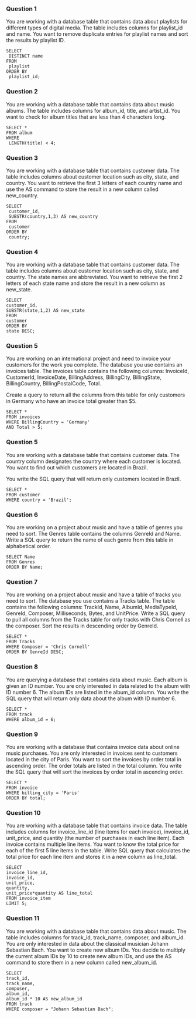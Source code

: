 ### Question 1
You are working with a database table that contains data about playlists for different types of digital media. 
The table includes columns for playlist_id and name. 
You want to remove duplicate entries for playlist names and sort the results by playlist ID. 
```
SELECT 
 DISTINCT name
FROM
 playlist
ORDER BY
 playlist_id;
```

### Question 2
You are working with a database table that contains data about music albums. 
The table includes columns for album_id, title, and artist_id. 
You want to check for album titles that are less than 4 characters long. 
```
SELECT *
FROM album
WHERE
 LENGTH(title) < 4;
```
### Question 3
You are working with a database table that contains customer data. 
The table includes columns about customer location such as city, state, and country. 
You want to retrieve the first 3 letters of each country name and use the AS command to store the result in a new column called new_country. 
```
SELECT 
 customer_id,
 SUBSTR(country,1,3) AS new_country
FROM
 customer
ORDER BY
 country;
```

### Question 4
You are working with a database table that contains customer data. 
The table includes columns about customer location such as city, state, and country. The state names are abbreviated. 
You want to retrieve the first 2 letters of each state name and store the result in a new column as new_state. 
```
SELECT
customer_id,
SUBSTR(state,1,2) AS new_state
FROM
customer
ORDER BY
state DESC;
```

### Question 5
You are working on an international project and need to invoice your customers for the work you complete. 
The database you use contains an invoices table. The invoices table contains the following columns: InvoiceId, CustomerId, InvoiceDate, BillingAddress, BillingCity, BillingState, BillingCountry, BillingPostalCode, Total.

Create a query to return all the columns from this table for only customers in Germany who have an invoice total greater than $5. 
```
SELECT *
FROM invoices
WHERE BillingCountry = 'Germany'
AND Total > 5;
```

### Question 5
You are working with a database table that contains customer data. 
The country column designates the country where each customer is located. You want to find out which customers are located in Brazil. 

You write the SQL query that will return only customers located in Brazil. 
```
SELECT *
FROM customer
WHERE country = 'Brazil';
```

### Question 6
You are working on a project about music and have a table of genres you need to sort. The Genres table contains the columns GenreId and Name.
Write a SQL query to return the name of each genre from this table in alphabetical order.
```
SELECT Name
FROM Genres
ORDER BY Name;
```

### Question 7
You are working on a project about music and have a table of tracks you need to sort.
The database you use contains a Tracks table. The table contains the following columns: TrackId, Name, AlbumId, MediaTypeId, GenreId, Composer, Milliseconds, Bytes, and UnitPrice.
Write a SQL query to pull all columns from the Tracks table for only tracks with Chris Cornell as the composer. Sort the results in descending order by GenreId.
```
SELECT *
FROM Tracks
WHERE Composer = 'Chris Cornell'
ORDER BY GenreId DESC;
```

### Question 8
You are querying a database that contains data about music. Each album is given an ID number. You are only interested in data related to the album with ID number 6. The album IDs are listed in the album_id column. 
You write the SQL query that will return only data about the album with ID number 6.
```
SELECT *
FROM track
WHERE album_id = 6;
```

### Question 9 
You are working with a database that contains invoice data about online music purchases. You are only interested in invoices sent to customers located in the city of Paris. You want to sort the invoices by order total in ascending order. The order totals are listed in the total column. 
You write the SQL query that will sort the invoices by order total in ascending order.
```
SELECT * 
FROM invoice
WHERE billing_city = 'Paris'
ORDER BY total;
```
### Question 10
You are working with a database table that contains invoice data. The table includes columns for invoice_line_id (line items for each invoice), invoice_id, unit_price, and quantity (the number of purchases in each line item). Each invoice contains multiple line items. You want to know the total price for each of the first 5 line items in the table. 
Write SQL query that calculates the total price for each line item and stores it in a new column as line_total. 
```
SELECT 
invoice_line_id,
invoice_id,
unit_price,
quantity,
unit_price*quantity AS line_total
FROM invoice_item 
LIMIT 5;
```

### Question 11
You are working with a database table that contains data about music. The table includes columns for track_id, track_name, composer, and album_id. You are only interested in data about the classical musician Johann Sebastian Bach. You want to create new album IDs. You decide to multiply the current album IDs by 10 to create new album IDs, and use the AS command to store them in a new column called new_album_id. 
```
SELECT
track_id,
track_name,
composer,
album_id,
album_id * 10 AS new_album_id
FROM track
WHERE composer = "Johann Sebastian Bach";
```

